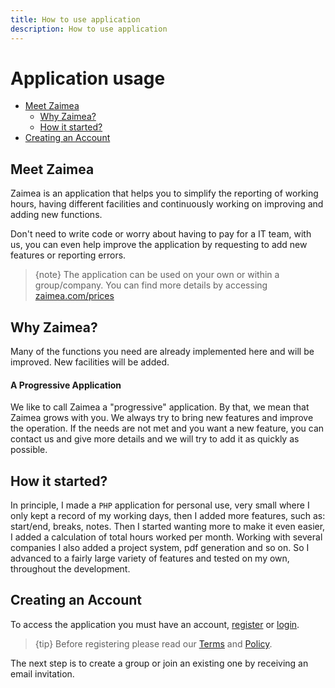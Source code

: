 ```yaml
---
title: How to use application
description: How to use application
---
```


# Application usage

- [Meet Zaimea](#meet-zaimea)
    - [Why Zaimea?](#why-zaimea)
    - [How it started?](#how-it-started)
- [Creating an Account](#createing-an-account)

<a name="meet-zaimea"></a>

## Meet Zaimea

Zaimea is an application that helps you to simplify the reporting of working hours, having different facilities and continuously working on improving and adding new functions.

Don't need to write code or worry about having to pay for a IT team, with us, you can even help improve the application by requesting to add new features or reporting errors.

> {note} The application can be used on your own or within a group/company. You can find more details by accessing [zaimea.com/prices](https://zaimea.com/prices)

<a name="why-zaimea"></a>

## Why Zaimea?

Many of the functions you need are already implemented here and will be improved. New facilities will be added.

#### A Progressive Application

We like to call Zaimea a "progressive" application. 
By that, we mean that Zaimea grows with you. 
We always try to bring new features and improve the operation. 
If the needs are not met and you want a new feature, you can contact us and give more details and we will try to add it as quickly as possible.

<a name="how-it-started"></a>

## How it started?

In principle, I made a `PHP` application for personal use, very small where I only kept a record of my working days, then I added more features, such as: start/end, breaks, notes.
Then I started wanting more to make it even easier, I added a calculation of total hours worked per month. Working with several companies I also added a project system, pdf generation and so on.
So I advanced to a fairly large variety of features and tested on my own, throughout the development.

<a name="createing-an-account"></a>

## Creating an Account

To access the application you must have an account, [register](https://zaimea.com/register) or [login](https://zaimea.com/login).

> {tip} Before registering please read our [Terms](https://zaimea.com/terms-of-service) and [Policy](https://zaimea.com//privacy-policy).

The next step is to create a group or join an existing one by receiving an email invitation.
